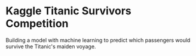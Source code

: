 # Kaggle Titanic Survivors Competition

Building a model with machine learning to predict which passengers would survive the Titanic's maiden voyage.
